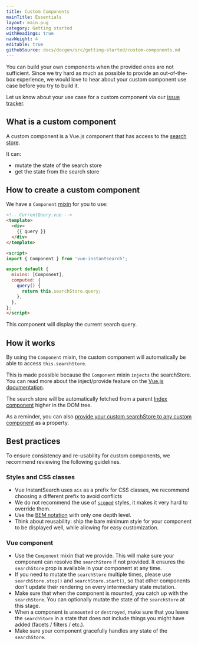 ```yaml
---
title: Custom Components
mainTitle: Essentials
layout: main.pug
category: Getting started
withHeadings: true
navWeight: 4
editable: true
githubSource: docs/docgen/src/getting-started/custom-components.md
---
```


You can build your own components when the provided ones are not sufficient. Since we try
hard as much as possible to provide an out-of-the-box experience, we would love to hear
about your custom component use case before you try to build it.

Let us know about your use case for a custom component via our [issue tracker](https://github.com/algolia/vue-instantsearch/issues).

## What is a custom component

A custom component is a Vue.js component that has access to the [search store](search-store.md).

It can:

- mutate the state of the search store
- get the state from the search store

## How to create a custom component

We have a `Component` [mixin](https://vuejs.org/v2/guide/mixins.html) for you to use:

```html
<!-- CurrentQuery.vue -->
<template>
  <div>
    {{ query }}
  </div>
</template>

<script>
import { Component } from 'vue-instantsearch';

export default {
  mixins: [Component],
  computed: {
    query() {
      return this.searchStore.query;
    },
  },
};
</script>
```

This component will display the current search query.

## How it works

By using the `Component` mixin, the custom component will automatically be able to access `this.searchStore`.

This is made possible because the `Component` mixin `injects` the searchStore.
You can read more about the inject/provide feature on the [Vue.js documentation](https://vuejs.org/v2/api/#provide-inject).

The search store will be automatically fetched from a parent [Index component](/components/index.md) higher in the DOM tree.

As a reminder, you can also [provide your custom searchStore to any custom component](components.md#manually-inject-the-search-store-into-components) as a property.

## Best practices

To ensure consistency and re-usability for custom components, we recommend reviewing the following guidelines.

### Styles and CSS classes

* Vue InstantSearch uses `ais` as a prefix for CSS classes, we recommend choosing a different prefix to avoid conflicts
* We do not recommend the use of [`scoped`](https://vue-loader.vuejs.org/en/features/scoped-css.html) styles, it makes it very hard to override them.
* Use the [BEM notation](http://getbem.com/introduction/) with only one depth level.
* Think about reusability: ship the bare minimum style for your component to be displayed well, while allowing for easy customization.

### Vue component

* Use the `Component` mixin that we provide. This will make sure your component can resolve the `searchStore` if not provided. It ensures the `searchStore` prop is available in your component at any time.
* If you need to mutate the `searchStore` multiple times, please use `searchStore.stop()` and `searchStore.start()`, so that other components don't update their rendering on every intermediary state mutation.
* Make sure that when the component is mounted, you catch up with the `searchStore`. You can optionally mutate the state of the `searchStore` at this stage.
* When a component is `unmounted` or `destroyed`, make sure that you leave the `searchStore` in a state that does not include things you might have added (facets / filters / etc.).
* Make sure your component gracefully handles any state of the `searchStore`.
